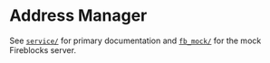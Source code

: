 # Address Manager

See [`service/`](service/) for primary documentation and [`fb_mock/`](fb_mock/) for the mock Fireblocks server.
